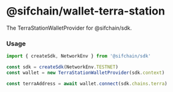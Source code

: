# @sifchain/wallet-terra-station

The TerraStationWalletProvider for @sifchain/sdk.

### Usage

```ts
import { createSdk, NetworkEnv } from '@sifchain/sdk'

const sdk = createSdk(NetworkEnv.TESTNET)
const wallet = new TerraStationWalletProvider(sdk.context)

const terraAddress = await wallet.connect(sdk.chains.terra)
```

